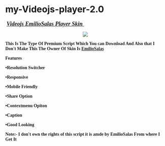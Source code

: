 # my-Videojs-player-2.0
<link rel="preconnect" href="https://fonts.gstatic.com">
<link href="https://fonts.googleapis.com/css2?family=Ubuntu:ital,wght@1,700&display=swap" rel="stylesheet"><p>&nbsp;<b><i><u><span style="font-family: Ubuntu; font-size: large;">Videojs EmilioSalas Player Skin&nbsp;</span></u></i></b></p><p><b><i><u></u></i></b></p><div class="separator" style="clear: both; text-align: center;"><b><i><u><a href="https://1.bp.blogspot.com/-me35Qp8CoB0/X9X3EpnlVDI/AAAAAAAAAMY/9pDrQm51sHcbNtQhqRsKCstFQB0vKxzoACLcBGAsYHQ/s720/Screenshot_20201213-163351_1.jpg" style="margin-left: 1em; margin-right: 1em;"><img border="0" data-original-height="395" data-original-width="720" src="https://1.bp.blogspot.com/-me35Qp8CoB0/X9X3EpnlVDI/AAAAAAAAAMY/9pDrQm51sHcbNtQhqRsKCstFQB0vKxzoACLcBGAsYHQ/s16000/Screenshot_20201213-163351_1.jpg" /></a></u></i></b></div><p></p><p><b><span style="font-family: Ubuntu;">This Is The Type Of Premium Script Which You can Download And Also that I Don't Make This The Owner Of Skin Is <a href="https://codepen.io/EmilioSG" rel="nofollow" target="_blank">EmilioSalas</a></span></b></p><p><b><span style="font-family: Ubuntu;">Features</span></b></p><p><b><span style="font-family: Ubuntu;">•Resolution Switcher</span></b></p><p><b><span style="font-family: Ubuntu;">•Responsive</span></b></p><p><b><span style="font-family: Ubuntu;">•Mobile Friendly</span></b></p><p><b><span style="font-family: Ubuntu;">•Share Option</span></b></p><p><b><span style="font-family: Ubuntu;">•Contextmenu Opiton</span></b></p><p><b><span style="font-family: Ubuntu;">•Caption</span></b></p><p><b><span style="font-family: Ubuntu;">•Good Looking</span></b></p><p><b><span style="font-family: Ubuntu;">Note:- I don't own the rights of this script it is amde by EmilioSalas From where I Get It</span></b></p>

